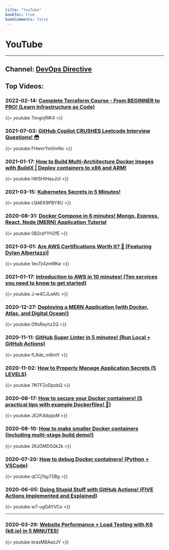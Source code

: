 ```yaml
---
title: "YouTube"
bookToc: true
bookComments: false
---
```


# YouTube

---

## Channel: [DevOps Directive](https://www.youtube.com/channel/UC4MdpjzjPuop_qWNAvR23JA)

## Top Videos:

### **2022-02-14:** [Complete Terraform Course - From BEGINNER to PRO! (Learn Infrastructure as Code)](https://www.youtube.com/watch?v=7xngnjfIlK4)

{{< youtube 7xngnjfIlK4 >}}

### **2021-07-03:** [GitHub Copilot CRUSHES Leetcode Interview Questions! 😳](https://www.youtube.com/watch?v=FHwnrYm0mNc)

{{< youtube FHwnrYm0mNc >}}

### **2021-01-17:** [How to Build Multi-Architecture Docker Images with BuildX | Deploy containers to x86 and ARM!](https://www.youtube.com/watch?v=hWSHtHasJUI)

{{< youtube hWSHtHasJUI >}}

### **2021-03-15:** [Kubernetes Secrets in 5 Minutes!](https://www.youtube.com/watch?v=cQAEK9PBY8U)

{{< youtube cQAEK9PBY8U >}}

### **2020-08-31:** [Docker Compose in 6 minutes! Mongo, Express, React, Node (MERN) Application Tutorial](https://www.youtube.com/watch?v=0B2raYYH2fE)

{{< youtube 0B2raYYH2fE >}}

### **2021-03-01:** [Are AWS Certifications Worth It? 🤔 [Featuring Dylan Albertazzi]](https://www.youtube.com/watch?v=1ev7z4zmRKw)

{{< youtube 1ev7z4zmRKw >}}

### **2021-01-17:** [Introduction to AWS in 10 minutes! (Ten services you need to know to get started)](https://www.youtube.com/watch?v=J-w4CJLeAfc)

{{< youtube J-w4CJLeAfc >}}

### **2020-12-27:** [Deploying a MERN Application (with Docker, Atlas, and Digital Ocean!)](https://www.youtube.com/watch?v=DftsReyhz2Q)

{{< youtube DftsReyhz2Q >}}

### **2020-11-11:** [GitHub Super Linter in 5 minutes! (Run Local + GitHub Actions)](https://www.youtube.com/watch?v=fL8de_m8imY)

{{< youtube fL8de_m8imY >}}

### **2020-11-02:** [How to Properly Manage Application Secrets (5 LEVELS)](https://www.youtube.com/watch?v=7NTFZoDpzbQ)

{{< youtube 7NTFZoDpzbQ >}}

### **2020-08-17:** [How to secure your Docker containers! (5 practical tips with example Dockerfiles! 🐳)](https://www.youtube.com/watch?v=JE2PJbbpjsM)

{{< youtube JE2PJbbpjsM >}}

### **2020-08-10:** [How to make smaller Docker containers (including multi-stage build demo!)](https://www.youtube.com/watch?v=2KzDMD5Qk2k)

{{< youtube 2KzDMD5Qk2k >}}

### **2020-07-20:** [How to debug Docker containers! (Python + VSCode)](https://www.youtube.com/watch?v=qCCj7qy72Bg)

{{< youtube qCCj7qy72Bg >}}

### **2020-06-05:** [Doing Stupid Stuff with GitHub Actions! (FIVE Actions Implemented and Explained)](https://www.youtube.com/watch?v=w7-ugGAYVCo)

{{< youtube w7-ugGAYVCo >}}

---

### **2020-03-29:** [Website Performance + Load Testing with K6 (k6.io) in 5 MINUTES!](https://www.youtube.com/watch?v=MF2gMZ5aDBQ)

{{< youtube brasMBAezJY >}}
